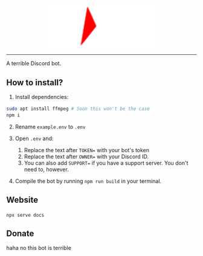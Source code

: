 <div align="center">
	<img width="300" src="https://raw.githubusercontent.com/Jack5079/nxt/master/docs/icon.svg" alt="NXT">
</div>

---

A terrible Discord bot.

## How to install?

1. Install dependencies:

```bash
sudo apt install ffmpeg # Soon this won't be the case
npm i
```

2. Rename `example.env` to `.env`

3. Open `.env` and:
   1. Replace the text after `TOKEN=` with your bot's token
   2. Replace the text after `OWNER=` with your Discord ID.
   3. You can also add `SUPPORT=` if you have a support server. You don't need to, however.

4. Compile the bot by running `npm run build` in your terminal.
## Website
`npx serve docs`

## Donate

haha no this bot is terrible
